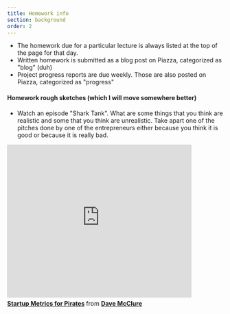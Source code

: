 ```yaml
---
title: Homework info
section: background
order: 2
---
```

* The homework due for a particular lecture is always listed at the top of the page for that day.
* Written homework is submitted as a blog post on Piazza, categorized as "blog" (duh)
* Project progress reports are due weekly. Those are also posted on Piazza, categorized as "progress"

#### Homework rough sketches (which I will move somewhere better)

* Watch an episode "Shark Tank". What are some things that you think are realistic and some that you think are unrealistic. Take apart one of the pitches done by one of the entrepreneurs either because you think it is good or because it is really bad.

<iframe src="http://www.slideshare.net/slideshow/embed_code/89026?rel=0" width="427" height="356" frameborder="0" marginwidth="0" marginheight="0" scrolling="no" style="border:1px solid #CCC;border-width:1px 1px 0;margin-bottom:5px" allowfullscreen webkitallowfullscreen mozallowfullscreen> </iframe> <div style="margin-bottom:5px"> <strong> <a href="http://www.slideshare.net/dmc500hats/startup-metrics-for-pirates-long-version" title="Startup Metrics for Pirates" target="_blank">Startup Metrics for Pirates</a> </strong> from <strong><a href="http://www.slideshare.net/dmc500hats" target="_blank">Dave McClure</a></strong> </div>


